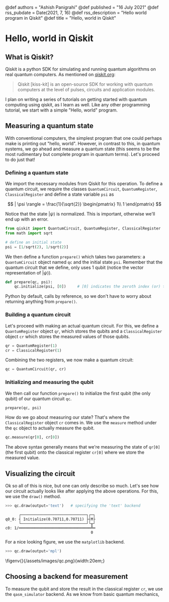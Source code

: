 @def authors = "Ashish Panigrahi"
@def published = "16 July 2021"
@def rss_pubdate = Date(2021, 7, 16)
@def rss_description = "Hello world program in Qiskit"
@def title = "Hello, world in Qiskit"


# Hello, world in Qiskit

## What is Qiskit?

Qiskit is a python SDK for simulating and running quantum algorithms on real quantum computers. As mentioned on [qiskit.org](https://qiskit.org/):

> Qiskit [kiss-kit] is an open-source SDK for working with quantum computers at the level of pulses, circuits and application modules.

I plan on writing a series of tutorials on getting started with quantum computing using qiskit, as I learn as well. Like any other programming tutorial, we start with a simple "Hello, world" program.

## Measuring a quantum state

With conventional computers, the simplest program that one could perhaps make is printing out "hello, world". However, in contrast to this, in quantum systems, we go ahead and measure a quantum state (this seems to be the most rudimentary but complete program in quantum terms). Let's proceed to do just that!

### Defining a quantum state

We import the necessary modules from Qiskit for this operation. To define a quantum circuit, we require the classes `QuantumCircuit`, `QuantumRegister`, `ClassicalRegister` and define a state variable `psi` as

$$
| \psi \rangle =
\frac{1}{\sqrt{2}}
\begin{pmatrix}
1\\
1
\end{pmatrix}
$$

Notice that the state $| \psi \rangle$ is normalized. This is important, otherwise we'll end up with an error.

```python
from qiskit import QuantumCircuit, QuantumRegister, ClassicalRegister
from math import sqrt

# define an initial state
psi = [1/sqrt(2), 1/sqrt(2)]
```

We then define a function `prepare()` which takes two parameters: a `QuantumCircuit` object named `qc` and the initial state `psi`. Remember that the quantum circuit that we define, only uses 1 qubit (notice the vector representation of $| \psi \rangle$).

```python
def prepare(qc, psi):
    qc.initialize(psi, [0])     # [0] indicates the zeroth index (or) the first qubit
```

Python by default, calls by reference, so we don't have to worry about returning anything from `prepare()`.

### Building a quantum circuit

Let's proceed with making an actual quantum circuit. For this, we define a `QuantumRegister` object `qr`, which stores the qubits and a `ClassicalRegister` object `cr` which stores the measured values of those qubits.

```python
qr = QuantumRegister(1)
cr = ClassicalRegister(1)
```

Combining the two registers, we now make a quantum circuit:

```python
qc = QuantumCircuit(qr, cr)
```

### Initializing and measuring the qubit

We then call our function `prepare()` to initialize the first qubit (the only qubit) of our quantum circuit `qc`.

```python
prepare(qc, psi)
```

How do we go about measuring our state? That's where the `ClassicalRegister` object `cr` comes in. We use the `measure` method under the `qc` object to actually measure the qubit.

```python
qc.measure(qr[0], cr[0])
```

The above syntax generally means that we're measuring the state of `qr[0]` (the first qubit) onto the classical register `cr[0]` where we store the measured value.

## Visualizing the circuit

Ok so all of this is nice, but one can only describe so much. Let's see how our circuit actually looks like after applying the above operations. For this, we use the `draw()` method.

```python
>>> qc.draw(output='text')   # specifying the 'text' backend
```

```plaintext
      ┌─────────────────────────────┐┌─┐
q0_0: ┤ Initialize(0.70711,0.70711) ├┤M├
      └─────────────────────────────┘└╥┘
c0: 1/════════════════════════════════╩═
                                      0
```

For a nice looking figure, we use the `matplotlib` backend.

```python
>>> qc.draw(output='mpl')
```

\figenv{}{/assets/images/qc.png}{width:20em;}

## Choosing a backend for measurement

To measure the qubit and store the result in the classical register `cr`, we use the `qasm_simulator` backend. As we know from basic quantum mechanics,
